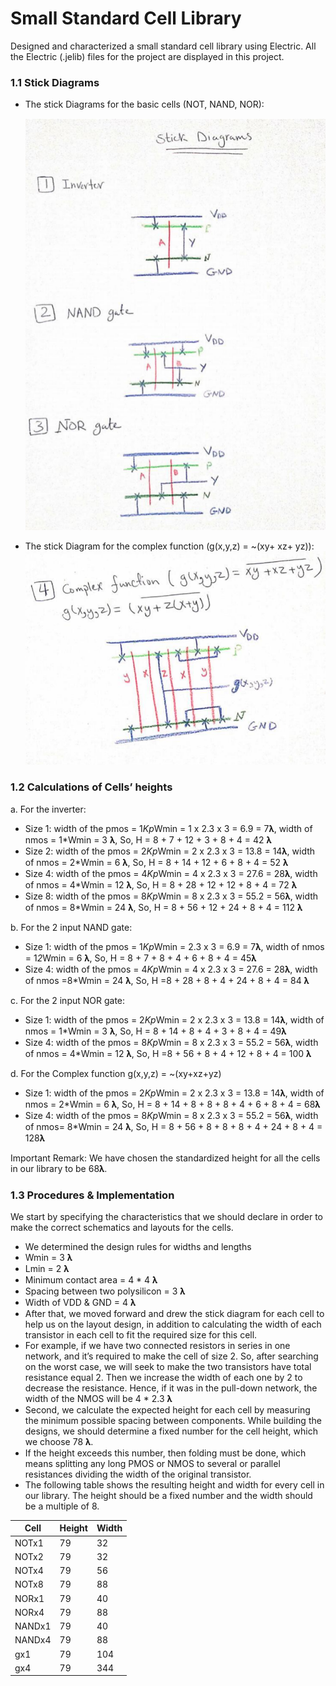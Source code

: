 # Small Standard Cell Library
Designed and characterized a small standard cell library using Electric. All the Electric (.jelib) files for the project are displayed in this project. 
### 1.1 Stick Diagrams
- The stick Diagrams for the basic cells (NOT, NAND, NOR):


  ![alt text](https://github.com/Iman-7/Small-Standard-Cell-Library/blob/main/1.PNG)

- The stick Diagram for the complex function (g(x,y,z) = ~(xy+ xz+ yz)):
   ![alt text](https://github.com/Iman-7/Small-Standard-Cell-Library/blob/main/2.PNG)

### 1.2 Calculations of Cells’ heights
a. For the inverter:
- Size 1: width of the pmos = 1*Kp*Wmin = 1 x 2.3 x 3 = 6.9 = 7𝛌, width of
nmos = 1*Wmin = 3 𝛌, So, H = 8 + 7 + 12 + 3 + 8 + 4 = 42 𝛌
- Size 2: width of the pmos = 2*Kp*Wmin = 2 x 2.3 x 3 = 13.8 = 14𝛌, width
of nmos = 2*Wmin = 6 𝛌, So, H = 8 + 14 + 12 + 6 + 8 + 4 = 52 𝛌
- Size 4: width of the pmos = 4*Kp*Wmin = 4 x 2.3 x 3 = 27.6 = 28𝛌, width
of nmos = 4*Wmin = 12 𝛌, So, H = 8 + 28 + 12 + 12 + 8 + 4 = 72 𝛌
- Size 8: width of the pmos = 8*Kp*Wmin = 8 x 2.3 x 3 = 55.2 = 56𝛌, width
of nmos = 8*Wmin = 24 𝛌, So, H = 8 + 56 + 12 + 24 + 8 + 4 = 112 𝛌

b. For the 2 input NAND gate:
- Size 1: width of the pmos = 1*Kp*Wmin = 2.3 x 3 = 6.9 = 7𝛌, width of
nmos = 1*2*Wmin = 6 𝛌, So, H = 8 + 7 + 8 + 4 + 6 + 8 + 4 = 45𝛌
- Size 4: width of the pmos = 4*Kp*Wmin = 4 x 2.3 x 3 = 27.6 = 28𝛌, width
of nmos =8*Wmin = 24 𝛌, So, H =8 + 28 + 8 + 4 + 24 + 8 + 4 = 84 𝛌

c. For the 2 input NOR gate:
- Size 1: width of the pmos = 2*Kp*Wmin = 2 x 2.3 x 3 = 13.8 = 14𝛌, width
of nmos = 1*Wmin = 3 𝛌, So, H = 8 + 14 + 8 + 4 + 3 + 8 + 4 = 49𝛌
- Size 4: width of the pmos = 8*Kp*Wmin = 8 x 2.3 x 3 = 55.2 = 56𝛌, width
of nmos = 4*Wmin = 12 𝛌, So, H =8 + 56 + 8 + 4 + 12 + 8 + 4 = 100 𝛌

d. For the Complex function g(x,y,z) = ~(xy+xz+yz)
- Size 1: width of the pmos = 2*Kp*Wmin = 2 x 2.3 x 3 = 13.8 = 14𝛌, width
of nmos = 2*Wmin = 6 𝛌, So, H = 8 + 14 + 8 + 8 + 8 + 4 + 6 + 8 + 4 = 68𝛌
- Size 4: width of the pmos = 8*Kp*Wmin = 8 x 2.3 x 3 = 55.2 = 56𝛌, width
of nmos= 8*Wmin = 24 𝛌, So, H = 8 + 56 + 8 + 8 + 8 + 4 + 24 + 8 + 4 =
128𝛌

Important Remark: We have chosen the standardized height for all the cells in our library
to be 68𝛌.

### 1.3 Procedures & Implementation
We start by specifying the characteristics that we should declare in order to make the
correct schematics and layouts for the cells.
- We determined the design rules for widths and lengths
- Wmin = 3 𝛌
- Lmin = 2 𝛌
- Minimum contact area = 4 * 4 𝛌
- Spacing between two polysilicon = 3 𝛌
- Width of VDD & GND = 4 𝛌
- After that, we moved forward and drew the stick diagram for each cell to help us on the layout design, in addition to calculating the width of each transistor in each cell to fit the required size for this cell.
- For example, if we have two connected resistors in series in one network, and it’s required to make the cell of size 2. So, after searching on the worst case, we will seek to make the two transistors have total resistance equal 2. Then we increase the width of each one by 2 to decrease the resistance. Hence, if it was in the pull-down network, the width of the NMOS will be 4 * 2.3 𝛌
- Second, we calculate the expected height for each cell by measuring the minimum possible spacing between components. While building the designs, we should determine a fixed number for the cell height, which we choose 78 𝛌.
- If the height exceeds this number, then folding must be done, which means splitting any long PMOS or NMOS to several or parallel resistances dividing the width of the original transistor.
- The following table shows the resulting height and width for every cell in our library. The height should be a fixed number and the width should be a multiple of 8.

| Cell  | Height | Width |
| ------------- | ------------- |------------- |
| NOTx1  | 79  | 32  |
| NOTx2   | 79 | 32  |
| NOTx4  | 79  | 56  |
| NOTx8   | 79 | 88  |
| NORx1  | 79  | 40  |
| NORx4   | 79 | 88  |
| NANDx1  | 79  | 40  |
| NANDx4   | 79 | 88  |
| gx1  | 79  | 104  |
| gx4   | 79 | 344  |
